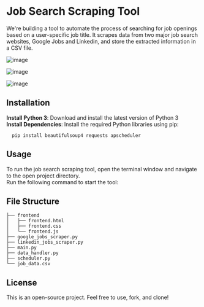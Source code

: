 # Job Search Scraping Tool

We're building a tool to automate the process of searching for job openings based on a user-specific job title. It scrapes data from two major job search websites, Google Jobs and Linkedin, and store the extracted information in a CSV file.

![image](https://github.com/atenbensel/Job-Search-Scraping/assets/89222426/6586a7e0-d141-4dbd-80f9-b0070af6cd13)

![image](https://github.com/atenbensel/Job-Search-Scraping/assets/89222426/06ab667d-9c1e-42fa-b35a-33dfd6481427)

![image](https://github.com/atenbensel/Job-Search-Scraping/assets/89222426/52192623-1130-4c7f-8456-80f9e562d1b9)


## Installation

**Install Python 3**: Download and install the latest version of Python 3 <br>
**Install Dependencies**: Install the required Python libraries using pip:<br>
```
  pip install beautifulsoup4 requests apscheduler
```

## Usage

To run the job search scraping tool, open the terminal window and navigate to the open project directory. <br>
Run the following command to start the tool: <br>


## File Structure

```
├── frontend
│   ├── frontend.html
│   ├── frontend.css
│   └── frontend.js
├── google_jobs_scraper.py
├── linkedin_jobs_scraper.py
├── main.py
├── data_handler.py
├── scheduler.py
└── job_data.csv
```

## License

This is an open-source project. Feel free to use, fork, and clone!
